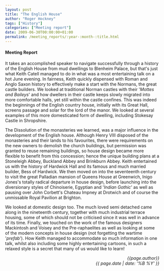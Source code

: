 ```yaml
---
layout: post
title: "The English House"
author: "Roger Hockney"
tags: ["History"]
categories: ["Meeting report"]
date: 2009-06-30T00:00:00+01:00
permalink: /meeting_reports/:year-:month-:title.html
---
```

#### Meeting Report ####

It takes an accomplished speaker to navigate successfully through a history of the English House from mud dwellings to Blenheim Palace, but that's just what Keith Catell managed to do in what was a most entertaining talk on a hot June evening. In fairness, Keith quickly dispensed with Roman and Anglo Saxon history to effectively make a start with the Normans, the great castle builders. We looked at traditional Norman castles with their '*Mottes and Baileys*' and how dwellers in their castle keeps slowly migrated into more comfortable halls, yet still within the castle confines. This was indeed the beginnings of the English country house, initially with its Great Hall, screens passage and solar for the lord of the manor. We looked at several examples of this more domesticated form of dwelling, including Stokesay Castle in Shropshire. 

The Dissolution of the monasteries we learned, was a major influence in the development of the English house. Although Henry VIII disposed of the monasteries and their lands to his favourites, there were requirements on the new owners to demolish the church buildings, but permission was granted to reuse remaining buildings, so house design became more flexible to benefit from this concession; hence the unique building plans at a Stoneleigh Abbey, Buckland Abbey and Brinkburn Abbey. Keith entertained us with the history of Hardwick Hall and its famous and much married builder, Bess of Hardwick. We then moved on into the seventeenth century to visit the great Palladian mansion of Queens House at Greenwich, Inigo Jones's totally radical departure in house design, before launching into the diversionary styles of Chinoiserie, Egyptian and '*Indian Gothic*' as well as pausing over John Corbett's Chateau Impney at Drotwich and of course the unmissable Royal Pavilion at Brighton. 

We looked at domestic design too. The much loved semi detached came along in the nineteenth century, together with much industrial terrace housing, some of which should not be criticised since it was well in advance of its time. Finally, we touched on the work of the famous designers Mackintosh and Voisey and the Pre-raphaelites as well as looking at some of the modern concepts in house design (not forgetting the wartime '*prefab*'). How Keith managed to accommodate so much information in one talk, whilst also including some highly entertaining cartoons, in such a relaxed style is a secret that many of us would like to learn! 

<p align="right"><i> {{page.author}} <br> {{ page.date | date: '%B %Y' }} </i></p>
